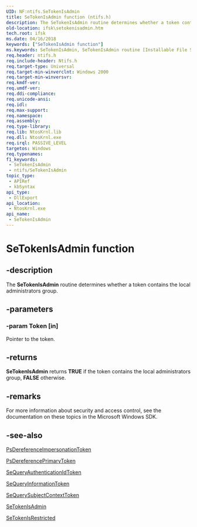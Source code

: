 ```yaml
---
UID: NF:ntifs.SeTokenIsAdmin
title: SeTokenIsAdmin function (ntifs.h)
description: The SeTokenIsAdmin routine determines whether a token contains the local administrators group.
old-location: ifsk\setokenisadmin.htm
tech.root: ifsk
ms.date: 04/16/2018
keywords: ["SeTokenIsAdmin function"]
ms.keywords: SeTokenIsAdmin, SeTokenIsAdmin routine [Installable File System Drivers], ifsk.setokenisadmin, ntifs/SeTokenIsAdmin, seref_e621b2f6-c7c3-4df0-90d4-87a42080e1bd.xml
req.header: ntifs.h
req.include-header: Ntifs.h
req.target-type: Universal
req.target-min-winverclnt: Windows 2000
req.target-min-winversvr: 
req.kmdf-ver: 
req.umdf-ver: 
req.ddi-compliance: 
req.unicode-ansi: 
req.idl: 
req.max-support: 
req.namespace: 
req.assembly: 
req.type-library: 
req.lib: NtosKrnl.lib
req.dll: NtosKrnl.exe
req.irql: PASSIVE_LEVEL
targetos: Windows
req.typenames: 
f1_keywords:
 - SeTokenIsAdmin
 - ntifs/SeTokenIsAdmin
topic_type:
 - APIRef
 - kbSyntax
api_type:
 - DllExport
api_location:
 - NtosKrnl.exe
api_name:
 - SeTokenIsAdmin
---
```


# SeTokenIsAdmin function


## -description

The <b>SeTokenIsAdmin</b> routine determines whether a token contains the local administrators group.

## -parameters

### -param Token [in]


Pointer to the token.

## -returns

<b>SeTokenIsAdmin</b> returns <b>TRUE</b> if the token contains the local administrators group, <b>FALSE</b> otherwise.

## -remarks

For more information about security and access control, see the documentation on these topics in the Microsoft Windows SDK.

## -see-also

<a href="/windows-hardware/drivers/ddi/ntifs/nf-ntifs-psdereferenceimpersonationtoken">PsDereferenceImpersonationToken</a>



<a href="/windows-hardware/drivers/ddi/ntifs/nf-ntifs-psdereferenceprimarytoken">PsDereferencePrimaryToken</a>



<a href="/windows-hardware/drivers/ddi/ntifs/nf-ntifs-sequeryauthenticationidtoken">SeQueryAuthenticationIdToken</a>



<a href="/windows-hardware/drivers/ddi/ntifs/nf-ntifs-sequeryinformationtoken">SeQueryInformationToken</a>



<a href="/windows-hardware/drivers/ddi/ntifs/nf-ntifs-sequerysubjectcontexttoken">SeQuerySubjectContextToken</a>



<a href="/windows-hardware/drivers/ddi/ntifs/nf-ntifs-setokenisadmin">SeTokenIsAdmin</a>



<a href="/windows-hardware/drivers/ddi/ntifs/nf-ntifs-setokenisrestricted">SeTokenIsRestricted</a>
